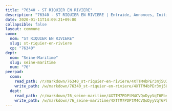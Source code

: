 ```yaml
---
title: "76340 - ST RIQUIER EN RIVIERE"
description: "76340 - ST RIQUIER EN RIVIERE | Entraide, Annonces, Initiatives"
date: 2020-01-11T14:09:21+09:00
collapsible: false
layout: commune
comm:
  nom: "ST RIQUIER EN RIVIERE"
  slug: st-riquier-en-riviere
  cp: "76340"
dept:
  nom: "Seine-Maritime"
  slug: seine-maritime
  num: "76"
peerpad:
  comm:
    read_path: /r/markdown/76340_st-riquier-en-riviere/4XTTM4bPEr3mj5U3Jj455mBE1dGeoZEdnLnqLiFS8Lo8ehvgH
    write_path: /w/markdown/76340_st-riquier-en-riviere/4XTTM4bPEr3mj5U3Jj455mBE1dGeoZEdnLnqLiFS8Lo8ehvgH-K3TgTfu6EyTyRv2SLVzGH9v7AaH3Btx7EeK6jNipjo9stnnRQDaiaavV9yuuVxQFDYPbvf7epmKyNkHE2f246ivxvVRH1APPFHmjPGqT1HzySEEeeGUZP71jvYvtq1zfWNphXEcy
  dept:
    read_path: /r/markdown/76_seine-maritime/4XTTM7PDPtM4CVQoDyyVqT6Pbvj1SVtndpXJdTDsc7xwdMTdt
    write_path: /w/markdown/76_seine-maritime/4XTTM7PDPtM4CVQoDyyVqT6Pbvj1SVtndpXJdTDsc7xwdMTdt-K3TgUmo7Qwp8ZQz8qKFjC8WCY27ypEpX2c8BXeSV9rrPY1zRZn2SrYwkBXF8VnHkcepiXsccFfKHYuT2JNgSMXxLRaUGRu6o5B3BB15nZxEho97cTz3yC4eRTX4hZM1hcyAZrn8r
---
```


